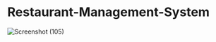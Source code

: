 # Restaurant-Management-System

![Screenshot (105)](https://github.com/Festus1914/Restaurant-Management-System/assets/116477588/b1080555-9e19-4679-afdf-2a4782098c57)
